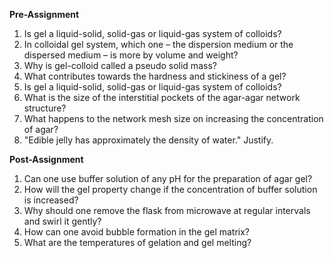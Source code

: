 **Pre-Assignment**  

1. Is gel a liquid-solid, solid-gas or liquid-gas system of colloids?  
2. In colloidal gel system, which one – the dispersion medium or the dispersed medium – is more by volume and weight?   
3. Why is gel-colloid called a pseudo solid mass?  
4. What contributes towards the hardness and stickiness of a gel?  
5. Is gel a liquid-solid, solid-gas or liquid-gas system of colloids?  
6. What is the size of the interstitial pockets of the agar-agar network structure?  
7. What happens to the network mesh size on increasing the concentration of agar?  
8. "Edible jelly has approximately the density of water." Justify.  

**Post-Assignment**

1. Can one use buffer solution of any pH for the preparation of agar gel?  
2. How will the gel property change if the concentration of buffer solution is increased?  
3. Why should one remove the flask from microwave at regular intervals and swirl it gently?  
4. How can one avoid bubble formation in the gel matrix?  
5. What are the temperatures of gelation and gel melting?  


